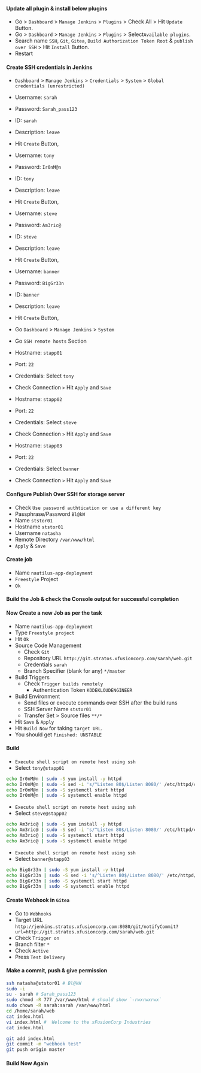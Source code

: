 #### Update all plugin & install below plugins

- Go > `Dashboard` > `Manage Jenkins` > `Plugins` > Check All > Hit `Update` Button.
- Go > `Dashboard` > `Manage Jenkins` > `Plugins` > Select`Available plugins`.
- Search name `SSH`, `Git`, `Gitea`, `Build Authorization Token Root` & `publish over SSH` > Hit `Install` Button.
- Restart

#### Create SSH credentials in Jenkins

- `Dashboard` > `Manage Jenkins` > `Credentials` > `System` > `Global credentials (unrestricted)`
- Username: `sarah`
- Password: `Sarah_pass123`
- ID: `sarah`
- Description: `leave`
- Hit `Create` Button,

- Username: `tony`
- Password: `Ir0nM@n`
- ID: `tony`
- Description: `leave`
- Hit `Create` Button,

- Username: `steve`
- Password: `Am3ric@`
- ID: `steve`
- Description: `leave`
- Hit `Create` Button,

- Username: `banner`
- Password: `BigGr33n`
- ID: `banner`
- Description: `leave`
- Hit `Create` Button,

- Go `Dashboard` > `Manage Jenkins` > `System`
- Go `SSH remote hosts` Section
- Hostname: `stapp01`
- Port: `22`
- Credentials: Select `tony`
- Check Connection `>` Hit `Apply` and `Save`

- Hostname: `stapp02`
- Port: `22`
- Credentials: Select `steve`
- Check Connection `>` Hit `Apply` and `Save`

- Hostname: `stapp03`
- Port: `22`
- Credentials: Select `banner`
- Check Connection `>` Hit `Apply` and `Save`

#### Configure Publish Over SSH for storage server

- Check `Use password authtication or use a different key`
- Passphrase/Password `Bl@kW`
- Name `ststor01`
- Hostname `ststor01`
- Username `natasha`
- Remote Directory `/var/www/html`
- `Apply` & `Save`

#### Create job

- Name `nautilus-app-deployment`
- `Freestyle` Project
- `Ok`

#### Build the Job & check the Console output for successful completion

#### Now Create a new Job as per the task

- Name `nautilus-app-deployment`
- Type `Freestyle project`
- Hit `Ok`
- Source Code Management
  - Check `Git`
  - Repository URL `http://git.stratos.xfusioncorp.com/sarah/web.git`
  - Credentials `sarah`
  - Branch Specifier (blank for any) `*/master`
- Build Triggers
  - Check `Trigger builds remotely`
    - Authentication Token `KODEKLOUDENGINEER`
- Build Environment
  - Send files or execute commands over SSH after the build runs
  - SSH Server Name `ststor01`
  - Transfer Set > Source files `**/*`
- Hit `Save` & `Apply`
- Hit `Build Now` for taking `target URL`.
- You should get `Finished: UNSTABLE`

#### Build

- `Execute shell script on remote host using ssh`
- Select `tony@stapp01`

```bash
echo Ir0nM@n | sudo -S yum install -y httpd
echo Ir0nM@n | sudo -S sed -i 's/^Listen 80$/Listen 8080/' /etc/httpd/conf/httpd.conf
echo Ir0nM@n | sudo -S systemctl start httpd
echo Ir0nM@n | sudo -S systemctl enable httpd
```

- `Execute shell script on remote host using ssh`
- Select `steve@stapp02`

```bash
echo Am3ric@ | sudo -S yum install -y httpd
echo Am3ric@ | sudo -S sed -i 's/^Listen 80$/Listen 8080/' /etc/httpd/conf/httpd.conf
echo Am3ric@ | sudo -S systemctl start httpd
echo Am3ric@ | sudo -S systemctl enable httpd
```

- `Execute shell script on remote host using ssh`
- Select `banner@stapp03`

```bash
echo BigGr33n | sudo -S yum install -y httpd
echo BigGr33n | sudo -S sed -i 's/^Listen 80$/Listen 8080/' /etc/httpd/conf/httpd.conf
echo BigGr33n | sudo -S systemctl start httpd
echo BigGr33n | sudo -S systemctl enable httpd
```

#### Create Webhook in `Gitea`
- Go to `Webhooks`
- Target URL `http://jenkins.stratos.xfusioncorp.com:8080/git/notifyCommit?url=http://git.stratos.xfusioncorp.com/sarah/web.git`
- Check `Trigger on`
- Branch filter `*`
- Check `Active`
- Press `Test Delivery`

#### Make a commit, push & give permission

```bash
ssh natasha@ststor01 # Bl@kW
sudo -i
su - sarah # Sarah_pass123
sudo chmod -R 777 /var/www/html # should show `-rwxrwxrwx`
sudo chown -R sarah:sarah /var/www/html
cd /home/sarah/web
cat index.html
vi index.html #  Welcome to the xFusionCorp Industries
cat index.html
```

```bash
git add index.html
git commit -m "webhook test"
git push origin master
```

#### Build Now Again
